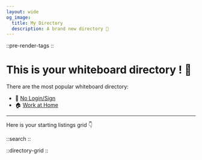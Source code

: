 ```yaml
---
layout: wide
og_image:
  title: My Directory
  description: A brand new directory 🎉
---
```


::pre-render-tags
::

# This is your whiteboard directory ! 👋

There are the most popular whiteboard directory:
+ 📗 [No Login/Sign](/tags/no-login-signin-account)
+ 🏠 [Work at Home](/tags/at-home)

---

Here is your starting listings grid 👇

::search
::

::directory-grid
::
